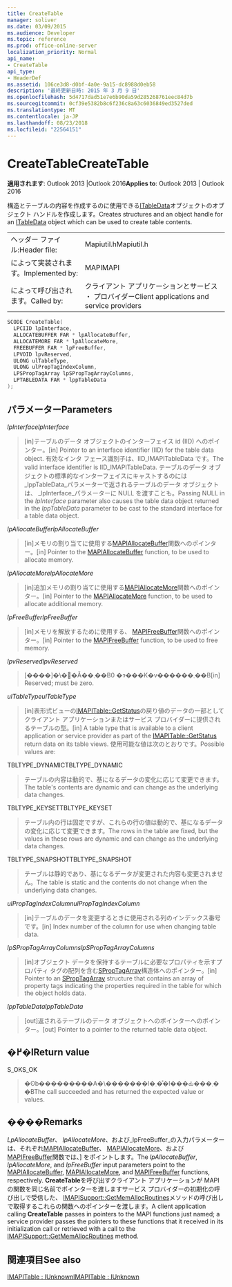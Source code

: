 ```yaml
---
title: CreateTable
manager: soliver
ms.date: 03/09/2015
ms.audience: Developer
ms.topic: reference
ms.prod: office-online-server
localization_priority: Normal
api_name:
- CreateTable
api_type:
- HeaderDef
ms.assetid: 106ce3d8-d0bf-4a0e-9a15-dc8988d0eb58
description: '最終更新日時: 2015 年 3 月 9 日'
ms.openlocfilehash: 5d4717dad51e7e6b90da59d285268761eec84d7b
ms.sourcegitcommit: 0cf39e5382b8c6f236c8a63c6036849ed3527ded
ms.translationtype: MT
ms.contentlocale: ja-JP
ms.lasthandoff: 08/23/2018
ms.locfileid: "22564151"
---
```

# <a name="createtable"></a><span data-ttu-id="0d03d-103">CreateTable</span><span class="sxs-lookup"><span data-stu-id="0d03d-103">CreateTable</span></span>

  
  
<span data-ttu-id="0d03d-104">**適用されます**: Outlook 2013 |Outlook 2016</span><span class="sxs-lookup"><span data-stu-id="0d03d-104">**Applies to**: Outlook 2013 | Outlook 2016</span></span> 
  
<span data-ttu-id="0d03d-105">構造とテーブルの内容を作成するのに使用できる[ITableData](itabledataiunknown.md)オブジェクトのオブジェクト ハンドルを作成します。</span><span class="sxs-lookup"><span data-stu-id="0d03d-105">Creates structures and an object handle for an [ITableData](itabledataiunknown.md) object which can be used to create table contents.</span></span> 
  
|||
|:-----|:-----|
|<span data-ttu-id="0d03d-106">ヘッダー ファイル:</span><span class="sxs-lookup"><span data-stu-id="0d03d-106">Header file:</span></span>  <br/> |<span data-ttu-id="0d03d-107">Mapiutil.h</span><span class="sxs-lookup"><span data-stu-id="0d03d-107">Mapiutil.h</span></span>  <br/> |
|<span data-ttu-id="0d03d-108">によって実装されます。</span><span class="sxs-lookup"><span data-stu-id="0d03d-108">Implemented by:</span></span>  <br/> |<span data-ttu-id="0d03d-109">MAPI</span><span class="sxs-lookup"><span data-stu-id="0d03d-109">MAPI</span></span>  <br/> |
|<span data-ttu-id="0d03d-110">によって呼び出されます。</span><span class="sxs-lookup"><span data-stu-id="0d03d-110">Called by:</span></span>  <br/> |<span data-ttu-id="0d03d-111">クライアント アプリケーションとサービス ・ プロバイダー</span><span class="sxs-lookup"><span data-stu-id="0d03d-111">Client applications and service providers</span></span>  <br/> |
   
```cpp
SCODE CreateTable(
  LPCIID lpInterface,
  ALLOCATEBUFFER FAR * lpAllocateBuffer,
  ALLOCATEMORE FAR * lpAllocateMore,
  FREEBUFFER FAR * lpFreeBuffer,
  LPVOID lpvReserved,
  ULONG ulTableType,
  ULONG ulPropTagIndexColumn,
  LPSPropTagArray lpSPropTagArrayColumns,
  LPTABLEDATA FAR * lppTableData
);
```

## <a name="parameters"></a><span data-ttu-id="0d03d-112">パラメーター</span><span class="sxs-lookup"><span data-stu-id="0d03d-112">Parameters</span></span>

 <span data-ttu-id="0d03d-113">_lpInterface_</span><span class="sxs-lookup"><span data-stu-id="0d03d-113">_lpInterface_</span></span>
  
> <span data-ttu-id="0d03d-114">[in]テーブルのデータ オブジェクトのインターフェイス id (IID) へのポインター。</span><span class="sxs-lookup"><span data-stu-id="0d03d-114">[in] Pointer to an interface identifier (IID) for the table data object.</span></span> <span data-ttu-id="0d03d-115">有効なインタ フェース識別子は、IID_IMAPITableData です。</span><span class="sxs-lookup"><span data-stu-id="0d03d-115">The valid interface identifier is IID_IMAPITableData.</span></span> <span data-ttu-id="0d03d-116">テーブルのデータ オブジェクトの標準的なインターフェイスにキャストするのには_lppTableData_パラメーターで返されるテーブルのデータ オブジェクトは、 _lpInterface_パラメーターに NULL を渡すことも。</span><span class="sxs-lookup"><span data-stu-id="0d03d-116">Passing NULL in the  _lpInterface_ parameter also causes the table data object returned in the  _lppTableData_ parameter to be cast to the standard interface for a table data object.</span></span> 
    
 <span data-ttu-id="0d03d-117">_lpAllocateBuffer_</span><span class="sxs-lookup"><span data-stu-id="0d03d-117">_lpAllocateBuffer_</span></span>
  
> <span data-ttu-id="0d03d-118">[in]メモリの割り当てに使用する[MAPIAllocateBuffer](mapiallocatebuffer.md)関数へのポインター。</span><span class="sxs-lookup"><span data-stu-id="0d03d-118">[in] Pointer to the [MAPIAllocateBuffer](mapiallocatebuffer.md) function, to be used to allocate memory.</span></span> 
    
 <span data-ttu-id="0d03d-119">_lpAllocateMore_</span><span class="sxs-lookup"><span data-stu-id="0d03d-119">_lpAllocateMore_</span></span>
  
> <span data-ttu-id="0d03d-120">[in]追加メモリの割り当てに使用する[MAPIAllocateMore](mapiallocatemore.md)関数へのポインター。</span><span class="sxs-lookup"><span data-stu-id="0d03d-120">[in] Pointer to the [MAPIAllocateMore](mapiallocatemore.md) function, to be used to allocate additional memory.</span></span> 
    
 <span data-ttu-id="0d03d-121">_lpFreeBuffer_</span><span class="sxs-lookup"><span data-stu-id="0d03d-121">_lpFreeBuffer_</span></span>
  
> <span data-ttu-id="0d03d-122">[in]メモリを解放するために使用する、 [MAPIFreeBuffer](mapifreebuffer.md)関数へのポインター。</span><span class="sxs-lookup"><span data-stu-id="0d03d-122">[in] Pointer to the [MAPIFreeBuffer](mapifreebuffer.md) function, to be used to free memory.</span></span> 
    
 <span data-ttu-id="0d03d-123">_lpvReserved_</span><span class="sxs-lookup"><span data-stu-id="0d03d-123">_lpvReserved_</span></span>
  
> <span data-ttu-id="0d03d-124">[����]�\�񂳂�Ă��܂��B0 �ɂ���K�v������܂��B</span><span class="sxs-lookup"><span data-stu-id="0d03d-124">[in] Reserved; must be zero.</span></span> 
    
 <span data-ttu-id="0d03d-125">_ulTableType_</span><span class="sxs-lookup"><span data-stu-id="0d03d-125">_ulTableType_</span></span>
  
> <span data-ttu-id="0d03d-126">[in]表形式ビューの[IMAPITable::GetStatus](imapitable-getstatus.md)の戻り値のデータの一部としてクライアント アプリケーションまたはサービス プロバイダーに提供されるテーブルの型。</span><span class="sxs-lookup"><span data-stu-id="0d03d-126">[in] A table type that is available to a client application or service provider as part of the [IMAPITable::GetStatus](imapitable-getstatus.md) return data on its table views.</span></span> <span data-ttu-id="0d03d-127">使用可能な値は次のとおりです。</span><span class="sxs-lookup"><span data-stu-id="0d03d-127">Possible values are:</span></span> 
    
<span data-ttu-id="0d03d-128">TBLTYPE_DYNAMIC</span><span class="sxs-lookup"><span data-stu-id="0d03d-128">TBLTYPE_DYNAMIC</span></span> 
  
> <span data-ttu-id="0d03d-129">テーブルの内容は動的で、基になるデータの変化に応じて変更できます。</span><span class="sxs-lookup"><span data-stu-id="0d03d-129">The table's contents are dynamic and can change as the underlying data changes.</span></span> 
    
<span data-ttu-id="0d03d-130">TBLTYPE_KEYSET</span><span class="sxs-lookup"><span data-stu-id="0d03d-130">TBLTYPE_KEYSET</span></span> 
  
> <span data-ttu-id="0d03d-131">テーブル内の行は固定ですが、これらの行の値は動的で、基になるデータの変化に応じて変更できます。</span><span class="sxs-lookup"><span data-stu-id="0d03d-131">The rows in the table are fixed, but the values in these rows are dynamic and can change as the underlying data changes.</span></span> 
    
<span data-ttu-id="0d03d-132">TBLTYPE_SNAPSHOT</span><span class="sxs-lookup"><span data-stu-id="0d03d-132">TBLTYPE_SNAPSHOT</span></span> 
  
> <span data-ttu-id="0d03d-133">テーブルは静的であり、基になるデータが変更された内容も変更されません。</span><span class="sxs-lookup"><span data-stu-id="0d03d-133">The table is static and the contents do not change when the underlying data changes.</span></span> 
    
 <span data-ttu-id="0d03d-134">_ulPropTagIndexColumn_</span><span class="sxs-lookup"><span data-stu-id="0d03d-134">_ulPropTagIndexColumn_</span></span>
  
> <span data-ttu-id="0d03d-135">[in]テーブルのデータを変更するときに使用される列のインデックス番号です。</span><span class="sxs-lookup"><span data-stu-id="0d03d-135">[in] Index number of the column for use when changing table data.</span></span> 
    
 <span data-ttu-id="0d03d-136">_lpSPropTagArrayColumns_</span><span class="sxs-lookup"><span data-stu-id="0d03d-136">_lpSPropTagArrayColumns_</span></span>
  
> <span data-ttu-id="0d03d-137">[in]オブジェクト データを保持するテーブルに必要なプロパティを示すプロパティ タグの配列を含む[SPropTagArray](sproptagarray.md)構造体へのポインター。</span><span class="sxs-lookup"><span data-stu-id="0d03d-137">[in] Pointer to an [SPropTagArray](sproptagarray.md) structure that contains an array of property tags indicating the properties required in the table for which the object holds data.</span></span> 
    
 <span data-ttu-id="0d03d-138">_lppTableData_</span><span class="sxs-lookup"><span data-stu-id="0d03d-138">_lppTableData_</span></span>
  
> <span data-ttu-id="0d03d-139">[out]返されるテーブルのデータ オブジェクトへのポインターへのポインター。</span><span class="sxs-lookup"><span data-stu-id="0d03d-139">[out] Pointer to a pointer to the returned table data object.</span></span>
    
## <a name="return-value"></a><span data-ttu-id="0d03d-140">�߂�l</span><span class="sxs-lookup"><span data-stu-id="0d03d-140">Return value</span></span>

<span data-ttu-id="0d03d-141">S_OK</span><span class="sxs-lookup"><span data-stu-id="0d03d-141">S_OK</span></span> 
  
> <span data-ttu-id="0d03d-142">�ʘb���������A�\�������l�܂��͒l���Ԃ���܂��B</span><span class="sxs-lookup"><span data-stu-id="0d03d-142">The call succeeded and has returned the expected value or values.</span></span>
    
## <a name="remarks"></a><span data-ttu-id="0d03d-143">����</span><span class="sxs-lookup"><span data-stu-id="0d03d-143">Remarks</span></span>

<span data-ttu-id="0d03d-144">_LpAllocateBuffer_、 _lpAllocateMore_、および_lpFreeBuffer_の入力パラメーターは、それぞれ[MAPIAllocateBuffer](mapiallocatebuffer.md)、 [MAPIAllocateMore](mapiallocatemore.md)、および[MAPIFreeBuffer](mapifreebuffer.md)関数では、] をポイントします。</span><span class="sxs-lookup"><span data-stu-id="0d03d-144">The  _lpAllocateBuffer_,  _lpAllocateMore_, and  _lpFreeBuffer_ input parameters point to the [MAPIAllocateBuffer](mapiallocatebuffer.md), [MAPIAllocateMore](mapiallocatemore.md), and [MAPIFreeBuffer](mapifreebuffer.md) functions, respectively.</span></span> <span data-ttu-id="0d03d-145">**CreateTable**を呼び出すクライアント アプリケーションが MAPI の関数を同じ名前でポインターを渡しますサービス プロバイダーの初期化の呼び出しで受信した、 [IMAPISupport::GetMemAllocRoutines](imapisupport-getmemallocroutines.md)メソッドの呼び出しで取得するこれらの関数へのポインターを渡します。</span><span class="sxs-lookup"><span data-stu-id="0d03d-145">A client application calling **CreateTable** passes in pointers to the MAPI functions just named; a service provider passes the pointers to these functions that it received in its initialization call or retrieved with a call to the [IMAPISupport::GetMemAllocRoutines](imapisupport-getmemallocroutines.md) method.</span></span> 
  
## <a name="see-also"></a><span data-ttu-id="0d03d-146">関連項目</span><span class="sxs-lookup"><span data-stu-id="0d03d-146">See also</span></span>



[<span data-ttu-id="0d03d-147">IMAPITable : IUnknown</span><span class="sxs-lookup"><span data-stu-id="0d03d-147">IMAPITable : IUnknown</span></span>](imapitableiunknown.md)

